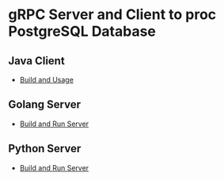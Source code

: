 # gRPC Server and Client to proc PostgreSQL Database

## Java Client
- <a href="https://github.com/mtvy/db_access/blob/main/java_client/README.md"> Build and Usage <a>

## Golang Server
- <a href="https://github.com/mtvy/db_access/blob/main/go_server/README.md"> Build and Run Server <a>

## Python Server
- <a href="https://github.com/mtvy/db_access/blob/main/python_server/README.md"> Build and Run Server <a>
